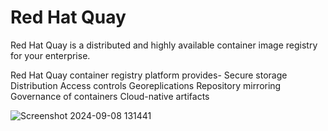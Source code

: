 # Red Hat Quay #
Red Hat Quay is a distributed and highly available container image registry for your enterprise.

Red Hat Quay container registry platform provides-
Secure storage
Distribution
Access controls
Georeplications
Repository mirroring
Governance of containers
Cloud-native artifacts



![Screenshot 2024-09-08 131441](https://github.com/user-attachments/assets/b8e6f3ad-4e04-4c5a-b124-6ce21201596f)
